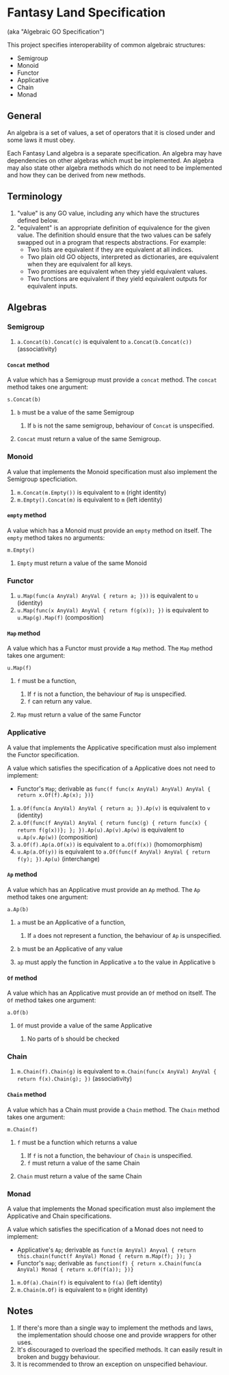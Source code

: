 # Fantasy Land Specification

(aka "Algebraic GO Specification")

This project specifies interoperability of common algebraic
structures:

* Semigroup
* Monoid
* Functor
* Applicative
* Chain
* Monad

## General

An algebra is a set of values, a set of operators that it is closed
under and some laws it must obey.

Each Fantasy Land algebra is a separate specification. An algebra may
have dependencies on other algebras which must be implemented. An
algebra may also state other algebra methods which do not need to be
implemented and how they can be derived from new methods.

## Terminology

1. "value" is any GO value, including any which have the
   structures defined below.
2. "equivalent" is an appropriate definition of equivalence for the given value.
    The definition should ensure that the two values can be safely swapped out in a program that respects abstractions. For example:
    - Two lists are equivalent if they are equivalent at all indices.
    - Two plain old GO objects, interpreted as dictionaries, are equivalent when they are equivalent for all keys.
    - Two promises are equivalent when they yield equivalent values.
    - Two functions are equivalent if they yield equivalent outputs for equivalent inputs.

## Algebras

### Semigroup

1. `a.Concat(b).Concat(c)` is equivalent to `a.Concat(b.Concat(c))` (associativity)

#### `Concat` method

A value which has a Semigroup must provide a `concat` method. The
`concat` method takes one argument:

    s.Concat(b)

1. `b` must be a value of the same Semigroup

    1. If `b` is not the same semigroup, behaviour of `Concat` is
       unspecified.

2. `Concat` must return a value of the same Semigroup.

### Monoid

A value that implements the Monoid specification must also implement
the Semigroup specficiation.

1. `m.Concat(m.Empty())` is equivalent to `m` (right identity)
2. `m.Empty().Concat(m)` is equivalent to `m` (left identity)

#### `empty` method

A value which has a Monoid must provide an `empty` method on itself. 
The `empty` method takes no arguments:

    m.Empty()

1. `Empty` must return a value of the same Monoid

### Functor

1. `u.Map(func(a AnyVal) AnyVal { return a; }))` is equivalent to `u` (identity)
2. `u.Map(func(x AnyVal) AnyVal { return f(g(x)); })` is equivalent to `u.Map(g).Map(f)` (composition)

#### `Map` method

A value which has a Functor must provide a `Map` method. The `Map`
method takes one argument:

    u.Map(f)

1. `f` must be a function,

    1. If `f` is not a function, the behaviour of `Map` is
       unspecified.
    2. `f` can return any value.

2. `Map` must return a value of the same Functor

### Applicative

A value that implements the Applicative specification must also
implement the Functor specification.

A value which satisfies the specification of a Applicative does not
need to implement:

* Functor's `Map`; derivable as `func(f func(x AnyVal) AnyVal) AnyVal { return x.Of(f).Ap(x); })}`

1. `a.Of(func(a AnyVal) AnyVal { return a; }).Ap(v)` is equivalent to `v` (identity)
2. `a.Of(func(f AnyVal) AnyVal { return func(g) { return func(x) { return f(g(x))}; }; }).Ap(u).Ap(v).Ap(w)` is equivalent to `u.Ap(v.Ap(w))` (composition)
3. `a.Of(f).Ap(a.Of(x))` is equivalent to `a.Of(f(x))` (homomorphism)
4. `u.Ap(a.Of(y))` is equivalent to `a.Of(func(f AnyVal) AnyVal { return f(y); }).Ap(u)` (interchange)

#### `Ap` method

A value which has an Applicative must provide an `Ap` method. The `Ap`
method takes one argument:

    a.Ap(b)

1. `a` must be an Applicative of a function,

    1. If `a` does not represent a function, the behaviour of `Ap` is
       unspecified.

2. `b` must be an Applicative of any value

3. `ap` must apply the function in Applicative `a` to the value in
   Applicative `b`

#### `Of` method

A value which has an Applicative must provide an `Of` method on itself. 
The `Of` method takes one argument:

    a.Of(b)

1. `Of` must provide a value of the same Applicative

    1. No parts of `b` should be checked

### Chain

1. `m.Chain(f).Chain(g)` is equivalent to `m.Chain(func(x AnyVal) AnyVal { return f(x).Chain(g); })` (associativity)

#### `Chain` method

A value which has a Chain must provide a `Chain` method. The `Chain`
method takes one argument:

    m.Chain(f)

1. `f` must be a function which returns a value

    1. If `f` is not a function, the behaviour of `Chain` is
       unspecified.
    2. `f` must return a value of the same Chain

2. `Chain` must return a value of the same Chain

### Monad

A value that implements the Monad specification must also implement
the Applicative and Chain specifications.

A value which satisfies the specification of a Monad does not need to
implement:

* Applicative's `Ap`; derivable as `funct(m AnyVal) Anyval { return this.chain(funct(f AnyVal) Monad { return m.Map(f); }); }`
* Functor's `map`; derivable as `function(f) { return x.Chain(func(a AnyVal) Monad { return x.Of(f(a)); })}`

1. `m.Of(a).Chain(f)` is equivalent to `f(a)` (left identity)
2. `m.Chain(m.Of)` is equivalent to `m` (right identity)






## Notes

1. If there's more than a single way to implement the methods and
   laws, the implementation should choose one and provide wrappers for
   other uses.
2. It's discouraged to overload the specified methods. It can easily
   result in broken and buggy behaviour.
3. It is recommended to throw an exception on unspecified behaviour.
